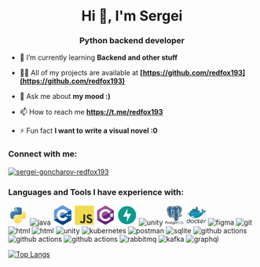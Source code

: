 <h1 align="center">Hi 👋, I'm Sergei</h1>
<h3 align="center">Python backend developer</h3>

- 🌱 I’m currently learning **Backend and other stuff**

- 👨‍💻 All of my projects are available at **[https://github.com/redfox193](https://github.com/redfox193)**

- 💬 Ask me about **my mood :)**

- 📫 How to reach me **https://t.me/redfox193**

- ⚡ Fun fact **I want to write a visual novel :0**

<h3 align="left">Connect with me:</h3>
<p align="left">
<a href="https://linkedin.com/in/sergei-goncharov-redfox193" target="blank"><img align="center" src="https://raw.githubusercontent.com/rahuldkjain/github-profile-readme-generator/master/src/images/icons/Social/linked-in-alt.svg" alt="sergei-goncharov-redfox193" height="30" width="40" /></a>
<h3 align="left">Languages and Tools I have experience with:</h3>
<p align="left"> 
<img src="https://raw.githubusercontent.com/devicons/devicon/master/icons/python/python-original.svg" alt="python" width="40" height="40"/> 
<img src="https://cdn4.iconfinder.com/data/icons/logos-and-brands/512/181_Java_logo_logos-512.png" alt="java" width="40" height="40"/>
<img src="https://raw.githubusercontent.com/devicons/devicon/master/icons/cplusplus/cplusplus-original.svg" alt="cplusplus" width="40" height="40"/>
<img src="https://raw.githubusercontent.com/devicons/devicon/master/icons/javascript/javascript-original.svg" alt="javascript" width="40" height="40"/>
<img src="https://raw.githubusercontent.com/devicons/devicon/master/icons/csharp/csharp-original.svg" alt="csharp" width="40" height="40"/>
<img src="https://raw.githubusercontent.com/github/explore/5deae0f0b95cec79f799c152535ca275e64595bb/topics/fastapi/fastapi.png" alt="fastapi" width="40" height="40"/>
<img src="https://static-00.iconduck.com/assets.00/django-icon-1606x2048-lwmw1z73.png" alt="unity" width="40" height="40"/>
<img src="https://raw.githubusercontent.com/devicons/devicon/master/icons/postgresql/postgresql-original-wordmark.svg" alt="postgresql" width="40" height="40"/>
<img src="https://raw.githubusercontent.com/devicons/devicon/master/icons/docker/docker-original-wordmark.svg" alt="docker" width="40" height="40"/>
<img src="https://www.vectorlogo.zone/logos/figma/figma-icon.svg" alt="figma" width="40" height="40"/>
<img src="https://www.vectorlogo.zone/logos/git-scm/git-scm-icon.svg" alt="git" width="40" height="40"/>
<img src="https://raw.githubusercontent.com/gist/tracend/3798496/raw/640a549782e952bdbe31fbb41f819fa96240de42/HTML5_SF.svg" alt="html" width="40" height="40"/>
<img src="https://upload.wikimedia.org/wikipedia/commons/thumb/6/62/CSS3_logo.svg/800px-CSS3_logo.svg.png" alt="html" width="40" height="40"/>
<img src="https://www.vectorlogo.zone/logos/unity3d/unity3d-icon.svg" alt="unity" width="40" height="40"/>
<img src="https://habrastorage.org/webt/l0/fx/s_/l0fxs_nscjbms9fb7syfluc7tjw.png" alt="kubernetes" width="40" height="40"/>
<img src="https://www.svgrepo.com/show/354202/postman-icon.svg" alt="postman" width="40" height="40"/>
<img src="https://cdn.icon-icons.com/icons2/2699/PNG/512/sqlite_logo_icon_169724.png" alt="sqlite" width="40" height="40"/>
<img src="https://icon.icepanel.io/Technology/svg/GitHub-Actions.svg" alt="github actions" width="40" height="40"/>
<img src="https://upload.wikimedia.org/wikipedia/commons/1/19/Celery_logo.png" alt="github actions" width="40" height="40"/>
<img src="https://cdn.iconscout.com/icon/free/png-256/free-redis-4-1175103.png?f=webp" alt="github actions" width="40" height="40"/>
<img src="https://pbs.twimg.com/profile_images/1223261138059780097/eH73w5lN_400x400.jpg" alt="rabbitmq" width="40" height="40"/>
<img src="https://upload.wikimedia.org/wikipedia/commons/thumb/0/0a/Apache_kafka-icon.svg/1200px-Apache_kafka-icon.svg.png" alt="kafka" width="40" height="40"/>
  <img src="https://upload.wikimedia.org/wikipedia/commons/thumb/1/17/GraphQL_Logo.svg/1200px-GraphQL_Logo.svg.png" alt="graphql" width="40" height="40"/>
</p>

[![Top Langs](https://github-readme-stats.vercel.app/api/top-langs/?username=redfox193&hide=html,css,tex&layout=compact)](https://github.com/anuraghazra/github-readme-stats)
